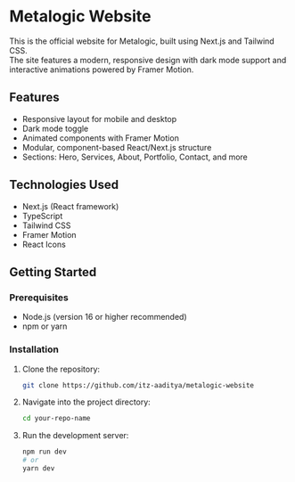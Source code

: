 # Metalogic Website

This is the official website for Metalogic, built using Next.js and Tailwind CSS.  
The site features a modern, responsive design with dark mode support and interactive animations powered by Framer Motion.

## Features

- Responsive layout for mobile and desktop  
- Dark mode toggle  
- Animated components with Framer Motion  
- Modular, component-based React/Next.js structure  
- Sections: Hero, Services, About, Portfolio, Contact, and more

## Technologies Used

- Next.js (React framework)  
- TypeScript  
- Tailwind CSS  
- Framer Motion  
- React Icons  

## Getting Started

### Prerequisites

- Node.js (version 16 or higher recommended)  
- npm or yarn  

### Installation

1. Clone the repository:  
   ```bash
   git clone https://github.com/itz-aaditya/metalogic-website

2. Navigate into the project directory:
   ```bash
   cd your-repo-name

3. Run the development server:
   ```bash
   npm run dev
   # or
   yarn dev


